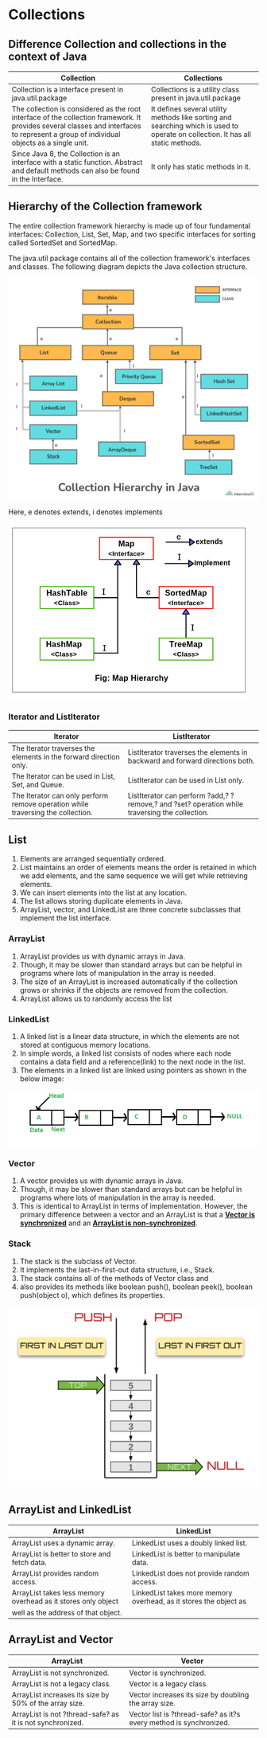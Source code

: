 # Collections

## Difference Collection and collections in the context of Java


| Collection                                                                                                                                                                               | Collections                                                                                                                      |
| ------------------------------------------------------------------------------------------------------------------------------------------------------------------------------------------ | ---------------------------------------------------------------------------------------------------------------------------------- |
| Collection is a interface present in java.util.package                                                                                                                                   | Collections is a utility class present in java.util.package                                                                      |
| The collection is considered as the root interface of the collection framework. It provides several classes and interfaces to represent a group of individual objects as a single unit. | It defines several utility methods like sorting and searching which is used to operate on collection. It has all static methods. |
| Since Java 8, the Collection is an interface with a static function. Abstract and default methods can also be found in the Interface.                                                   | It only has static methods in it.                                                                                                |

## Hierarchy of the Collection framework

The entire collection framework hierarchy is made up of four fundamental interfaces: Collection, List, Set, Map, and two specific interfaces for sorting called SortedSet and SortedMap.

The java.util package contains all of the collection framework's interfaces and classes. The following diagram depicts the Java collection structure.

![](../images/collection_hierarchy.png)

Here, e denotes extends, i denotes implements

![](../images/map_hierarchy.png)

### Iterator and ListIterator


| Iterator                                                                        | ListIterator                                                                                   |
| --------------------------------------------------------------------------------- | ------------------------------------------------------------------------------------------------ |
| The Iterator traverses the elements in the forward direction only.              | ListIterator traverses the elements in backward and forward directions both.                   |
| The Iterator can be used in List, Set, and Queue.                               | ListIterator can be used in List only.                                                         |
| The Iterator can only perform remove operation while traversing the collection. | ListIterator can perform ?add,? ?remove,? and ?set? operation while traversing the collection. |

## List

1. Elements are arranged sequentially ordered.
2. List maintains an order of elements means the order is retained in which we add elements, and the same sequence we will get while retrieving elements.
3. We can insert elements into the list at any location.
4. The list allows storing duplicate elements in Java.
5. ArrayList, vector, and LinkedList are three concrete subclasses that implement the list interface.

### ArrayList

1. ArrayList provides us with dynamic arrays in Java.
2. Though, it may be slower than standard arrays but can be helpful in programs where lots of manipulation in the array is needed.
3. The size of an ArrayList is increased automatically if the collection grows or shrinks if the objects are removed from the collection.
4. ArrayList allows us to randomly access the list

### LinkedList

1. A linked list is a linear data structure, in which the elements are not stored at contiguous memory locations.
2. In simple words, a linked list consists of nodes where each node contains a data field and a reference(link) to the next node in the list.
3. The elements in a linked list are linked using pointers as shown in the below image:

![](../images/linkedlist.png)

### Vector

1. A vector provides us with dynamic arrays in Java.
2. Though, it may be slower than standard arrays but can be helpful in programs where lots of manipulation in the array is needed.
3. This is identical to ArrayList in terms of implementation. However, the primary difference between a vector and an ArrayList is that a <ins>**Vector is synchronized**</ins> and an <ins>**ArrayList is non-synchronized**</ins>.

### Stack

1. The stack is the subclass of Vector.
2. It implements the last-in-first-out data structure, i.e., Stack.
3. The stack contains all of the methods of Vector class and
4. also provides its methods like boolean push(), boolean peek(), boolean push(object o), which defines its properties.

![](../images/stack.png)

## ArrayList and LinkedList


| ArrayList                                                     | LinkedList                                                        |
| --------------------------------------------------------------- | ------------------------------------------------------------------- |
| ArrayList uses a dynamic array.                               | LinkedList uses a doubly linked list.                             |
| ArrayList is better to store and fetch data.                  | LinkedList is better to manipulate data.                          |
| ArrayList provides random access.                             | LinkedList does not provide random access.                        |
| ArrayList takes less memory overhead as it stores only object | LinkedList takes more memory overhead, as it stores the object as |
| well as the address of that object.                           |                                                                   |



## ArrayList and Vector


| ArrayList                                                 | Vector                                                             |
| ----------------------------------------------------------- | -------------------------------------------------------------------- |
| ArrayList is not synchronized.                            | Vector is synchronized.                                            |
| ArrayList is not a legacy class.                          | Vector is a legacy class.                                          |
| ArrayList increases its size by 50% of the array size.    | Vector increases its size by doubling the array size.              |
| ArrayList is not ?thread-safe? as it is not synchronized. | Vector list is ?thread-safe? as it?s every method is synchronized. |

